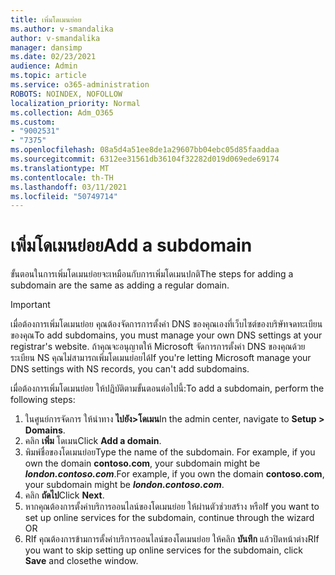 ```yaml
---
title: เพิ่มโดเมนย่อย
ms.author: v-smandalika
author: v-smandalika
manager: dansimp
ms.date: 02/23/2021
audience: Admin
ms.topic: article
ms.service: o365-administration
ROBOTS: NOINDEX, NOFOLLOW
localization_priority: Normal
ms.collection: Adm_O365
ms.custom:
- "9002531"
- "7375"
ms.openlocfilehash: 08a5d4a51ee8de1a29607bb04ebc05d85faaddaa
ms.sourcegitcommit: 6312ee31561db36104f32282d019d069ede69174
ms.translationtype: MT
ms.contentlocale: th-TH
ms.lasthandoff: 03/11/2021
ms.locfileid: "50749714"
---
```

# <a name="add-a-subdomain"></a><span data-ttu-id="526a3-102">เพิ่มโดเมนย่อย</span><span class="sxs-lookup"><span data-stu-id="526a3-102">Add a subdomain</span></span>

<span data-ttu-id="526a3-103">ขั้นตอนในการเพิ่มโดเมนย่อยจะเหมือนกับการเพิ่มโดเมนปกติ</span><span class="sxs-lookup"><span data-stu-id="526a3-103">The steps for adding a subdomain are the same as adding a regular domain.</span></span> 

> [!IMPORTANT]
> <span data-ttu-id="526a3-104">เมื่อต้องการเพิ่มโดเมนย่อย คุณต้องจัดการการตั้งค่า DNS ของคุณเองที่เว็บไซต์ของบริษัทจดทะเบียนของคุณ</span><span class="sxs-lookup"><span data-stu-id="526a3-104">To add subdomains, you must manage your own DNS settings at your registrar's website.</span></span> <span data-ttu-id="526a3-105">ถ้าคุณจะอนุญาตให้ Microsoft จัดการการตั้งค่า DNS ของคุณด้วยระเบียน NS คุณไม่สามารถเพิ่มโดเมนย่อยได้</span><span class="sxs-lookup"><span data-stu-id="526a3-105">If you're letting Microsoft manage your DNS settings with NS records, you can't add subdomains.</span></span> 

<span data-ttu-id="526a3-106">เมื่อต้องการเพิ่มโดเมนย่อย ให้ปฏิบัติตามขั้นตอนต่อไปนี้:</span><span class="sxs-lookup"><span data-stu-id="526a3-106">To add a subdomain, perform the following steps:</span></span>

1. <span data-ttu-id="526a3-107">ในศูนย์การจัดการ ให้นําทาง **ไปยัง>โดเมน**</span><span class="sxs-lookup"><span data-stu-id="526a3-107">In the admin center, navigate to **Setup > Domains**.</span></span>
2. <span data-ttu-id="526a3-108">คลิก **เพิ่ม** โดเมน</span><span class="sxs-lookup"><span data-stu-id="526a3-108">Click **Add a domain**.</span></span>
3. <span data-ttu-id="526a3-109">พิมพ์ชื่อของโดเมนย่อย</span><span class="sxs-lookup"><span data-stu-id="526a3-109">Type the name of the subdomain.</span></span> <span data-ttu-id="526a3-110">For example, if you own the domain **contoso.com**, your subdomain might be **_london.contoso.com_**.</span><span class="sxs-lookup"><span data-stu-id="526a3-110">For example, if you own the domain **contoso.com**, your subdomain might be **_london.contoso.com_**.</span></span>
4. <span data-ttu-id="526a3-111">คลิก **ถัดไป**</span><span class="sxs-lookup"><span data-stu-id="526a3-111">Click **Next**.</span></span>
5. <span data-ttu-id="526a3-112">หากคุณต้องการตั้งค่าบริการออนไลน์ของโดเมนย่อย ให้ผ่านตัวช่วยสร้าง หรือ</span><span class="sxs-lookup"><span data-stu-id="526a3-112">If you want to set up online services for the subdomain, continue through the wizard OR</span></span>
6. <span data-ttu-id="526a3-113">RIf คุณต้องการข้ามการตั้งค่าบริการออนไลน์ของโดเมนย่อย ให้คลิก **บันทึก** แล้วปิดหน้าต่าง</span><span class="sxs-lookup"><span data-stu-id="526a3-113">RIf you want to skip setting up online services for the subdomain, click **Save** and closethe window.</span></span>

